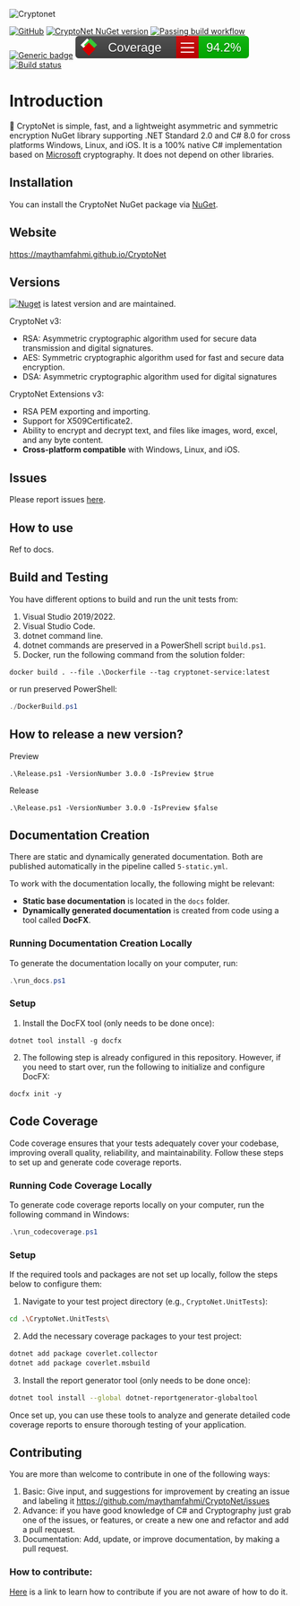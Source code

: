![Cryptonet](https://raw.githubusercontent.com/maythamfahmi/CryptoNet/main/img/CryptoNetLogo.svg)

[![GitHub](https://img.shields.io/github/license/maythamfahmi/cryptonet)](https://github.com/maythamfahmi/CryptoNet/blob/main/LICENSE)
[![CryptoNet NuGet version](https://img.shields.io/nuget/v/CryptoNet?color=blue)](https://www.nuget.org/packages/CryptoNet/)
[![Passing build workflow](https://github.com/maythamfahmi/CryptoNet/actions/workflows/1-ci.yml/badge.svg)](https://github.com/maythamfahmi/CryptoNet/actions/workflows/1-ci.yml)
[![Generic badge](https://img.shields.io/badge/support-.NET%20Standard%202.0-blue.svg)](https://github.com/maythamfahmi/CryptoNet)
![Code Coverage](./coverage-badge.svg)
[![Build status](https://ci.appveyor.com/api/projects/status/2bnos98bkfn18pko/branch/main?svg=true)](https://ci.appveyor.com/project/maythamfahmi/cryptonet/branch/main)

# Introduction
:rocket: CryptoNet is simple, fast, and a lightweight asymmetric and symmetric encryption NuGet library supporting .NET Standard 2.0 and C# 8.0 for cross platforms Windows, Linux, and iOS.
It is a 100% native C# implementation based on [Microsoft](https://docs.microsoft.com/en-us/dotnet/api/system.security.cryptography?view=net-8.0) cryptography.
It does not depend on other libraries.

## Installation

You can install the CryptoNet NuGet package via [NuGet](https://www.nuget.org/packages/CryptoNet).

## Website

https://maythamfahmi.github.io/CryptoNet

## Versions

[![Nuget](https://img.shields.io/nuget/v/cryptonet?style=social)](https://www.nuget.org/packages/CryptoNet/) is latest version and are maintained. 

CryptoNet v3:

- RSA: Asymmetric cryptographic algorithm used for secure data transmission and digital signatures.
- AES: Symmetric cryptographic algorithm used for fast and secure data encryption.
- DSA: Asymmetric cryptographic algorithm used for digital signatures

CryptoNet Extensions v3:

- RSA PEM exporting and importing.
- Support for X509Certificate2.
- Ability to encrypt and decrypt text, and files like images, word, excel, and any byte content.
- **Cross-platform compatible** with Windows, Linux, and iOS.

## Issues

Please report issues [here](https://github.com/maythamfahmi/CryptoNet/issues).

## How to use
Ref to docs.

## Build and Testing
You have different options to build and run the unit tests from:
 1. Visual Studio 2019/2022.
 2. Visual Studio Code.
 3. dotnet command line.
 4. dotnet commands are preserved in a PowerShell script ```build.ps1```.
 5. Docker, run the following command from the solution folder:

```
docker build . --file .\Dockerfile --tag cryptonet-service:latest
```

or run preserved PowerShell:

```powershell
./DockerBuild.ps1
```

## How to release a new version?

Preview
```
.\Release.ps1 -VersionNumber 3.0.0 -IsPreview $true
```

Release
```
.\Release.ps1 -VersionNumber 3.0.0 -IsPreview $false
```

## Documentation Creation

There are static and dynamically generated documentation. Both are published automatically in the pipeline called `5-static.yml`.

To work with the documentation locally, the following might be relevant:

- **Static base documentation** is located in the `docs` folder.
- **Dynamically generated documentation** is created from code using a tool called **DocFX**.

### Running Documentation Creation Locally

To generate the documentation locally on your computer, run:

```powershell
.\run_docs.ps1
```

### Setup

1. Install the DocFX tool (only needs to be done once):

```
dotnet tool install -g docfx
```

2. The following step is already configured in this repository. However, if you need to start over, run the following to initialize and configure DocFX:

```
docfx init -y
```

## Code Coverage

Code coverage ensures that your tests adequately cover your codebase, improving overall quality, reliability, and maintainability. Follow these steps to set up and generate code coverage reports.

### Running Code Coverage Locally

To generate code coverage reports locally on your computer, run the following command in Windows:

```powershell
.\run_codecoverage.ps1
```

### Setup

If the required tools and packages are not set up locally, follow the steps below to configure them:

1. Navigate to your test project directory (e.g., `CryptoNet.UnitTests`):

```bash
cd .\CryptoNet.UnitTests\
```

2. Add the necessary coverage packages to your test project:

```bash
dotnet add package coverlet.collector
dotnet add package coverlet.msbuild
```

3. Install the report generator tool (only needs to be done once):

```bash
dotnet tool install --global dotnet-reportgenerator-globaltool
```

Once set up, you can use these tools to analyze and generate detailed code coverage reports to ensure thorough testing of your application.

## Contributing

You are more than welcome to contribute in one of the following ways:

1. Basic: Give input, and suggestions for improvement by creating an issue and labeling it https://github.com/maythamfahmi/CryptoNet/issues
2. Advance: if you have good knowledge of C# and Cryptography just grab one of the issues, or features, or create a new one and refactor and add a pull request.
3. Documentation: Add, update, or improve documentation, by making a pull request.

### How to contribute:

[Here](https://www.dataschool.io/how-to-contribute-on-github/) is a link to learn how to contribute if you are not aware of how to do it.
